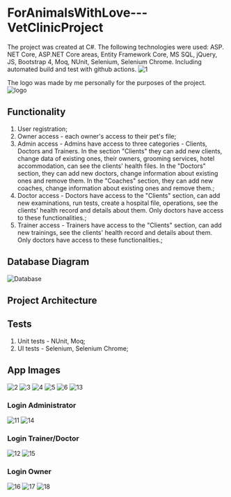 # ForAnimalsWithLove---VetClinicProject
The project was created at C#. The following technologies were used: ASP. NET Core, ASP.NET Core areas, Entity Framework Core, MS SQL, jQuery, JS, Bootstrap 4, Moq, NUnit, Selenium, Selenium Chrome. Including automated build and test with github actions. 
![1](https://github.com/polinadrumeva/ForAnimalsWithLove---VetClinicProject/assets/97524018/20dc9a9d-99cc-4ba4-897f-ed617d9e9090)

The logo was made by me personally for the purposes of the project.
![logo](https://github.com/polinadrumeva/ForAnimalsWithLove---VetClinicProject/assets/97524018/09589c35-402a-42b8-80fa-be3253a12f29)

## Functionality
1. User registration;
2. Owner access - each owner's access to their pet's file;
3. Admin access - Admins have access to three categories - Clients, Doctors and Trainers. In the section "Clients" they can add new clients, change data of existing ones, their owners, grooming services, hotel accommodation, can see the clients' health files. In the "Doctors" section, they can add new doctors, change information about existing ones and remove them. In the "Coaches" section, they can add new coaches, change information about existing ones and remove them.;
4. Doctor access - Doctors have access to the "Clients" section, can add new examinations, run tests, create a hospital file, operations, see the clients' health record and details about them. Only doctors have access to these functionalities.;
5. Trainer access - Trainers have access to the "Clients" section, can add new trainings, see the clients' health record and details about them. Only doctors have access to these functionalities.;

## Database Diagram
![Database](https://github.com/polinadrumeva/ForAnimalsWithLove---VetClinicProject/assets/97524018/5eeabeab-fb56-4ab2-8676-68d8f13cda12)

## Project Architecture

## Tests
1. Unit tests - NUnit, Moq;
2. UI tests - Selenium, Selenium Chrome;
## App Images
![2](https://github.com/polinadrumeva/ForAnimalsWithLove---VetClinicProject/assets/97524018/e1032b5d-f376-431f-bd38-f5c2a56c094d)
![3](https://github.com/polinadrumeva/ForAnimalsWithLove---VetClinicProject/assets/97524018/cf75b610-dd61-4d51-b59a-0a3653dd1ee6)
![4](https://github.com/polinadrumeva/ForAnimalsWithLove---VetClinicProject/assets/97524018/044ae2c9-8db7-4403-8dac-82e12aa69f4d)
![5](https://github.com/polinadrumeva/ForAnimalsWithLove---VetClinicProject/assets/97524018/ffd4ba9a-381f-4939-9972-b19a1ba14a10)
![6](https://github.com/polinadrumeva/ForAnimalsWithLove---VetClinicProject/assets/97524018/c81590e3-3676-4d12-96f4-2c5f2ba484f2)
![13](https://github.com/polinadrumeva/ForAnimalsWithLove---VetClinicProject/assets/97524018/88d44f98-19f1-4ba7-a41a-cb456c6a5aa3)


### Login Administrator
![11](https://github.com/polinadrumeva/ForAnimalsWithLove---VetClinicProject/assets/97524018/0cf96712-05ae-4acf-b206-dc6fff9288e4)
![14](https://github.com/polinadrumeva/ForAnimalsWithLove---VetClinicProject/assets/97524018/1afcc375-d076-41a9-8d02-e000dc900a3f)

### Login Trainer/Doctor
![12](https://github.com/polinadrumeva/ForAnimalsWithLove---VetClinicProject/assets/97524018/4db0eb33-7712-4cfb-8b68-c9df77fad797)
![15](https://github.com/polinadrumeva/ForAnimalsWithLove---VetClinicProject/assets/97524018/8a8d48c2-803c-4597-9b5e-d98530d3abae)

### Login Owner
![16](https://github.com/polinadrumeva/ForAnimalsWithLove---VetClinicProject/assets/97524018/0b9c00e7-2aaf-425d-a6c4-1003edb760c4)
![17](https://github.com/polinadrumeva/ForAnimalsWithLove---VetClinicProject/assets/97524018/02fcdb19-b6dc-4473-b3e8-f6f1bfcdd83e)
![18](https://github.com/polinadrumeva/ForAnimalsWithLove---VetClinicProject/assets/97524018/ba270cf9-b8a3-4e22-af4b-b438250fc5dd)


